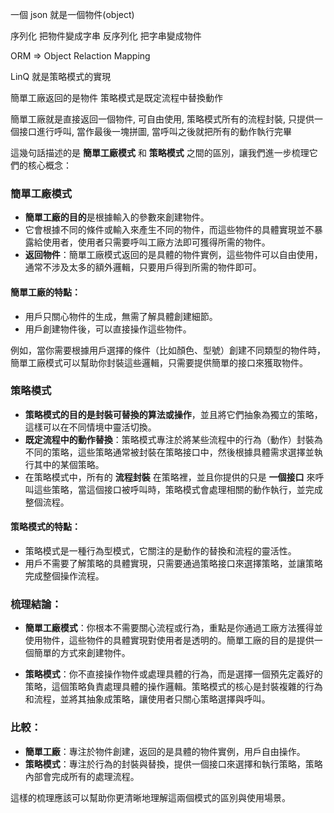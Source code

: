 一個 json 就是一個物件(object)

序列化
把物件變成字串
反序列化
把字串變成物件

ORM => Object Relaction Mapping

LinQ 就是策略模式的實現

簡單工廠返回的是物件
策略模式是既定流程中替換動作

簡單工廠就是直接返回一個物件, 可自由使用,
策略模式所有的流程封裝, 只提供一個接口進行呼叫, 當作最後一塊拼圖, 當呼叫之後就把所有的動作執行完畢

這幾句話描述的是 **簡單工廠模式** 和 **策略模式** 之間的區別，讓我們進一步梳理它們的核心概念：

### 簡單工廠模式
- **簡單工廠的目的**是根據輸入的參數來創建物件。
- 它會根據不同的條件或輸入來產生不同的物件，而這些物件的具體實現並不暴露給使用者，使用者只需要呼叫工廠方法即可獲得所需的物件。
- **返回物件**：簡單工廠模式返回的是具體的物件實例，這些物件可以自由使用，通常不涉及太多的額外邏輯，只要用戶得到所需的物件即可。

#### 簡單工廠的特點：
- 用戶只關心物件的生成，無需了解具體創建細節。
- 用戶創建物件後，可以直接操作這些物件。

例如，當你需要根據用戶選擇的條件（比如顏色、型號）創建不同類型的物件時，簡單工廠模式可以幫助你封裝這些邏輯，只需要提供簡單的接口來獲取物件。

### 策略模式
- **策略模式的目的是封裝可替換的算法或操作**，並且將它們抽象為獨立的策略，這樣可以在不同情境中靈活切換。
- **既定流程中的動作替換**：策略模式專注於將某些流程中的行為（動作）封裝為不同的策略，這些策略通常被封裝在策略接口中，然後根據具體需求選擇並執行其中的某個策略。
- 在策略模式中，所有的 **流程封裝** 在策略裡，並且你提供的只是 **一個接口** 來呼叫這些策略，當這個接口被呼叫時，策略模式會處理相關的動作執行，並完成整個流程。

#### 策略模式的特點：
- 策略模式是一種行為型模式，它關注的是動作的替換和流程的靈活性。
- 用戶不需要了解策略的具體實現，只需要通過策略接口來選擇策略，並讓策略完成整個操作流程。

### 梳理結論：
- **簡單工廠模式**：你根本不需要關心流程或行為，重點是你通過工廠方法獲得並使用物件，這些物件的具體實現對使用者是透明的。簡單工廠的目的是提供一個簡單的方式來創建物件。

- **策略模式**：你不直接操作物件或處理具體的行為，而是選擇一個預先定義好的策略，這個策略負責處理具體的操作邏輯。策略模式的核心是封裝複雜的行為和流程，並將其抽象成策略，讓使用者只關心策略選擇與呼叫。

### 比較：
- **簡單工廠**：專注於物件創建，返回的是具體的物件實例，用戶自由操作。
- **策略模式**：專注於行為的封裝與替換，提供一個接口來選擇和執行策略，策略內部會完成所有的處理流程。

這樣的梳理應該可以幫助你更清晰地理解這兩個模式的區別與使用場景。